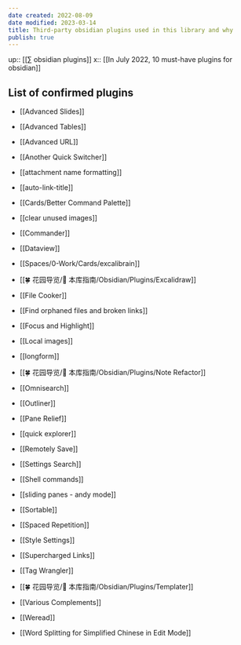 ```yaml
---
date created: 2022-08-09
date modified: 2023-03-14
title: Third-party obsidian plugins used in this library and why
publish: true
---
```

up:: [[∑ obsidian plugins]]
x:: [[In July 2022, 10 must-have plugins for obsidian]]

## List of confirmed plugins

- [[Advanced Slides]]
- [[Advanced Tables]]
- [[Advanced URL]]
- [[Another Quick Switcher]]
- [[attachment name formatting]]
- [[auto-link-title]]
- [[Cards/Better Command Palette]]
- [[clear unused images]]
- [[Commander]]
- [[Dataview]]
- [[Spaces/0-Work/Cards/excalibrain]]
- [[🍀 花园导览/🧰 本库指南/Obsidian/Plugins/Excalidraw]]
- [[File Cooker]]
- [[Find orphaned files and broken links]]
- [[Focus and Highlight]]

- [[Local images]]

- [[longform]]
- [[🍀 花园导览/🧰 本库指南/Obsidian/Plugins/Note Refactor]]
- [[Omnisearch]]
- [[Outliner]]
- [[Pane Relief]]
- [[quick explorer]]
- [[Remotely Save]]
- [[Settings Search]]
- [[Shell commands]]
- [[sliding panes - andy mode]]
- [[Sortable]]
- [[Spaced Repetition]]
- [[Style Settings]]
- [[Supercharged Links]]
- [[Tag Wrangler]]
- [[🍀 花园导览/🧰 本库指南/Obsidian/Plugins/Templater]]
- [[Various Complements]]
- [[Weread]]
- [[Word Splitting for Simplified Chinese in Edit Mode]] 